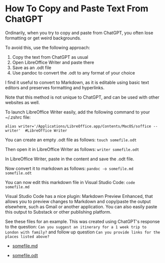 # How To Copy and Paste Text From ChatGPT

Ordinarily, when you try to copy and paste from ChatGPT, you often lose formatting or get weird backgrounds.

To avoid this, use the following approach:

1. Copy the text from ChatGPT as usual
2. Open LibreOffice Writer and paste there
3. Save as an .odt file
4. Use pandoc to convert the .odt to any format of your choice

I find it useful to convert to Markdown, as it is editable using basic text editors and preserves formatting and hyperlinks.

Note that this method is not unique to ChatGPT, and can be used with other websites as well.

To launch LibreOffice Writer easily, add the following command to your ~/.zshrc file:

```
alias writer='/Applications/LibreOffice.app/Contents/MacOS/soffice --writer'  #LibreOffice Writer
```

You can create an empty .odt file as follows:
`touch somefile.odt`

Then open it in LibreOffice Writer as follows:
`writer somefile.odt`

In LibreOffice Writer, paste in the content and save the .odt file.

Now convert it to markdown as follows:
`pandoc -o somefile.md somefile.odt`

You can now edit this markdown file in Visual Studio Code:
`code somefile.md`

Visual Studio Code has a nice plugin: Markdown Preview Enhanced, that allows you to preview changes to Markdown and copy/paste the output elsewhere, such as Gmail or another application. You can also easily paste this output to Substack or other publishing platform.

See these files for an example. This was created using ChatGPT's response to the question: `Can you suggest an itinerary for a 1 week trip to London with family?` and follow up question `Can you provide links for the places listed above?`

- [somefile.md](somefile.md)

- [somefile.odt](somefile.odt)